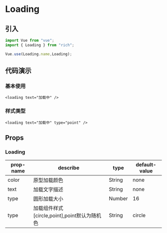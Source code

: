 # Loading

## 引入

```js
import Vue from "vue";
import { Loading } from "rich";

Vue.use(Loading.name,Loading);
```

## 代码演示

### 基本使用

```vue
<loading text="加载中" />
```

### 样式类型

```vue
<loading text="加载中" type="point" />
```

## Props

### Loading

| prop-name | describe                                     | type   | default-value |
| --------- | -------------------------------------------- | ------ | ------------- |
| color     | 原型加载颜色                                 | String | none          |
| text      | 加载文字描述                                 | String | none          |
| type      | 圆形加载大小                                 | Number | 16            |
| type      | 加载组件样式[circle,point],point默认为随机色 | String | circle        |

